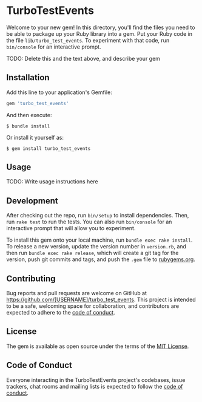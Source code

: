 # TurboTestEvents

Welcome to your new gem! In this directory, you'll find the files you need to be able to package up your Ruby library into a gem. Put your Ruby code in the file `lib/turbo_test_events`. To experiment with that code, run `bin/console` for an interactive prompt.

TODO: Delete this and the text above, and describe your gem

## Installation

Add this line to your application's Gemfile:

```ruby
gem 'turbo_test_events'
```

And then execute:

    $ bundle install

Or install it yourself as:

    $ gem install turbo_test_events

## Usage

TODO: Write usage instructions here

## Development

After checking out the repo, run `bin/setup` to install dependencies. Then, run `rake test` to run the tests. You can also run `bin/console` for an interactive prompt that will allow you to experiment.

To install this gem onto your local machine, run `bundle exec rake install`. To release a new version, update the version number in `version.rb`, and then run `bundle exec rake release`, which will create a git tag for the version, push git commits and tags, and push the `.gem` file to [rubygems.org](https://rubygems.org).

## Contributing

Bug reports and pull requests are welcome on GitHub at https://github.com/[USERNAME]/turbo_test_events. This project is intended to be a safe, welcoming space for collaboration, and contributors are expected to adhere to the [code of conduct](https://github.com/[USERNAME]/turbo_test_events/blob/master/CODE_OF_CONDUCT.md).


## License

The gem is available as open source under the terms of the [MIT License](https://opensource.org/licenses/MIT).

## Code of Conduct

Everyone interacting in the TurboTestEvents project's codebases, issue trackers, chat rooms and mailing lists is expected to follow the [code of conduct](https://github.com/[USERNAME]/turbo_test_events/blob/master/CODE_OF_CONDUCT.md).
